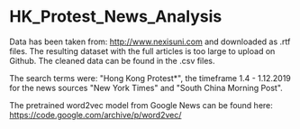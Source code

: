 # HK_Protest_News_Analysis

Data has been taken from: http://www.nexisuni.com and downloaded as .rtf files. The resulting dataset with the full articles is too large to upload on Github. The cleaned data can be found in the .csv files.

The search terms were: "Hong Kong Protest*", the timeframe 1.4 - 1.12.2019 for the news sources "New York Times" and "South China Morning Post".

The pretrained word2vec model from Google News can be found here:
https://code.google.com/archive/p/word2vec/
